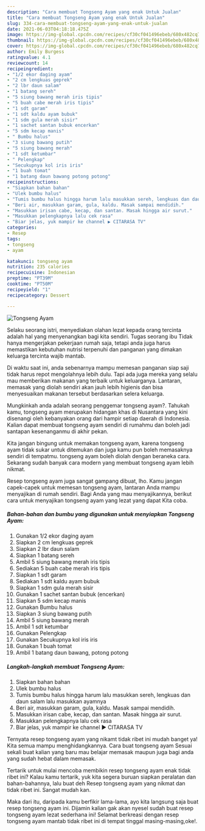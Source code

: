 ```yaml
---
description: "Cara membuat Tongseng Ayam yang enak Untuk Jualan"
title: "Cara membuat Tongseng Ayam yang enak Untuk Jualan"
slug: 334-cara-membuat-tongseng-ayam-yang-enak-untuk-jualan
date: 2021-06-03T04:18:18.475Z
image: https://img-global.cpcdn.com/recipes/cf30cf041496ebeb/680x482cq70/tongseng-ayam-foto-resep-utama.jpg
thumbnail: https://img-global.cpcdn.com/recipes/cf30cf041496ebeb/680x482cq70/tongseng-ayam-foto-resep-utama.jpg
cover: https://img-global.cpcdn.com/recipes/cf30cf041496ebeb/680x482cq70/tongseng-ayam-foto-resep-utama.jpg
author: Emily Burgess
ratingvalue: 4.1
reviewcount: 14
recipeingredient:
- "1/2 ekor daging ayam"
- "2 cm lengkuas geprek"
- "2 lbr daun salam"
- "1 batang sereh"
- "5 siung bawang merah iris tipis"
- "5 buah cabe merah iris tipis"
- "1 sdt garam"
- "1 sdt kaldu ayam bubuk"
- "1 sdm gula merah sisir"
- "1 sachet santan bubuk encerkan"
- "5 sdm kecap manis"
- " Bumbu halus"
- "3 siung bawang putih"
- "5 siung bawang merah"
- "1 sdt ketumbar"
- " Pelengkap"
- "Secukupnya kol iris iris"
- "1 buah tomat"
- "1 batang daun bawang potong potong"
recipeinstructions:
- "Siapkan bahan bahan"
- "Ulek bumbu halus"
- "Tumis bumbu halus hingga harum lalu masukkan sereh, lengkuas dan daun salam lalu masukkan ayamnya"
- "Beri air, masukkan garam, gula, kaldu. Masak sampai mendidih."
- "Masukkan irisan cabe, kecap, dan santan. Masak hingga air surut."
- "Masukkan pelengkapnya lalu cek rasa"
- "Biar jelas, yuk mampir ke channel ▶️ CITARASA TV"
categories:
- Resep
tags:
- tongseng
- ayam

katakunci: tongseng ayam 
nutrition: 235 calories
recipecuisine: Indonesian
preptime: "PT39M"
cooktime: "PT50M"
recipeyield: "1"
recipecategory: Dessert

---
```



![Tongseng Ayam](https://img-global.cpcdn.com/recipes/cf30cf041496ebeb/680x482cq70/tongseng-ayam-foto-resep-utama.jpg)

Selaku seorang istri, menyediakan olahan lezat kepada orang tercinta adalah hal yang menyenangkan bagi kita sendiri. Tugas seorang ibu Tidak hanya mengerjakan pekerjaan rumah saja, tetapi anda juga harus memastikan kebutuhan nutrisi terpenuhi dan panganan yang dimakan keluarga tercinta wajib mantab.

Di waktu  saat ini, anda sebenarnya mampu memesan panganan siap saji tidak harus repot mengolahnya lebih dulu. Tapi ada juga mereka yang selalu mau memberikan makanan yang terbaik untuk keluarganya. Lantaran, memasak yang diolah sendiri akan jauh lebih higienis dan bisa menyesuaikan makanan tersebut berdasarkan selera keluarga. 



Mungkinkah anda adalah seorang penggemar tongseng ayam?. Tahukah kamu, tongseng ayam merupakan hidangan khas di Nusantara yang kini disenangi oleh kebanyakan orang dari hampir setiap daerah di Indonesia. Kalian dapat membuat tongseng ayam sendiri di rumahmu dan boleh jadi santapan kesenanganmu di akhir pekan.

Kita jangan bingung untuk memakan tongseng ayam, karena tongseng ayam tidak sukar untuk ditemukan dan juga kamu pun boleh memasaknya sendiri di tempatmu. tongseng ayam boleh diolah dengan beraneka cara. Sekarang sudah banyak cara modern yang membuat tongseng ayam lebih nikmat.

Resep tongseng ayam juga sangat gampang dibuat, lho. Kamu jangan capek-capek untuk memesan tongseng ayam, lantaran Anda mampu menyajikan di rumah sendiri. Bagi Anda yang mau menyajikannya, berikut cara untuk menyajikan tongseng ayam yang lezat yang dapat Kita coba.

<!--inarticleads1-->

##### Bahan-bahan dan bumbu yang digunakan untuk menyiapkan Tongseng Ayam:

1. Gunakan 1/2 ekor daging ayam
1. Siapkan 2 cm lengkuas geprek
1. Siapkan 2 lbr daun salam
1. Siapkan 1 batang sereh
1. Ambil 5 siung bawang merah iris tipis
1. Sediakan 5 buah cabe merah iris tipis
1. Siapkan 1 sdt garam
1. Sediakan 1 sdt kaldu ayam bubuk
1. Siapkan 1 sdm gula merah sisir
1. Gunakan 1 sachet santan bubuk (encerkan)
1. Siapkan 5 sdm kecap manis
1. Gunakan  Bumbu halus
1. Siapkan 3 siung bawang putih
1. Ambil 5 siung bawang merah
1. Ambil 1 sdt ketumbar
1. Gunakan  Pelengkap
1. Gunakan Secukupnya kol iris iris
1. Gunakan 1 buah tomat
1. Ambil 1 batang daun bawang, potong potong




<!--inarticleads2-->

##### Langkah-langkah membuat Tongseng Ayam:

1. Siapkan bahan bahan
1. Ulek bumbu halus
1. Tumis bumbu halus hingga harum lalu masukkan sereh, lengkuas dan daun salam lalu masukkan ayamnya
1. Beri air, masukkan garam, gula, kaldu. Masak sampai mendidih.
1. Masukkan irisan cabe, kecap, dan santan. Masak hingga air surut.
1. Masukkan pelengkapnya lalu cek rasa
1. Biar jelas, yuk mampir ke channel ▶️ CITARASA TV




Ternyata resep tongseng ayam yang nikamt tidak ribet ini mudah banget ya! Kita semua mampu menghidangkannya. Cara buat tongseng ayam Sesuai sekali buat kalian yang baru mau belajar memasak maupun juga bagi anda yang sudah hebat dalam memasak.

Tertarik untuk mulai mencoba membikin resep tongseng ayam enak tidak ribet ini? Kalau kamu tertarik, yuk kita segera buruan siapkan peralatan dan bahan-bahannya, lalu buat deh Resep tongseng ayam yang nikmat dan tidak ribet ini. Sangat mudah kan. 

Maka dari itu, daripada kamu berfikir lama-lama, ayo kita langsung saja buat resep tongseng ayam ini. Dijamin kalian gak akan nyesel sudah buat resep tongseng ayam lezat sederhana ini! Selamat berkreasi dengan resep tongseng ayam mantab tidak ribet ini di tempat tinggal masing-masing,oke!.

